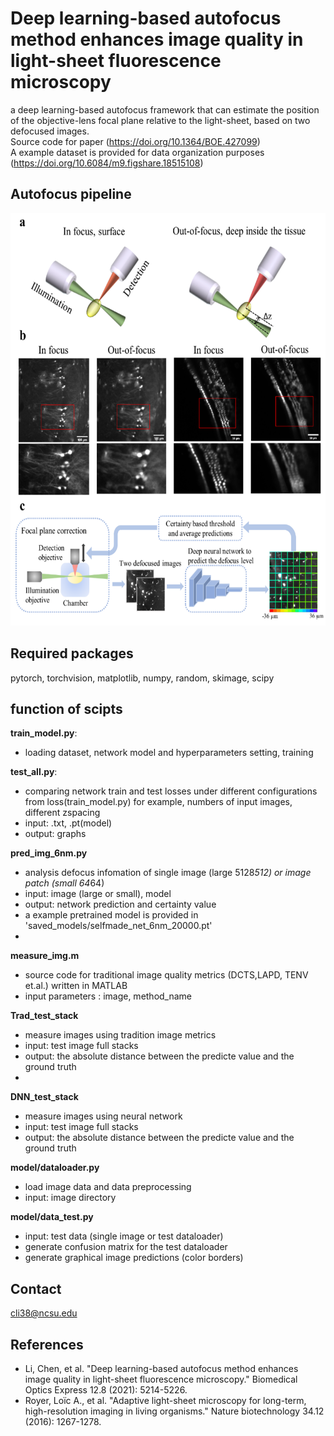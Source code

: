 # Deep learning-based autofocus method enhances image quality in light-sheet fluorescence microscopy
a deep learning-based autofocus framework that can estimate the position of the objective-lens focal plane relative to the light-sheet, based on two defocused images.  
Source code for paper (https://doi.org/10.1364/BOE.427099)  
A example dataset is provided for data organization purposes (https://doi.org/10.6084/m9.figshare.18515108)  
## Autofocus pipeline
<!--![image](/images/Picture1.png "Running Autofocus")   -->
<img src="images/Picture1.png" width="600" height="660">  

## Required packages
pytorch, torchvision, matplotlib, numpy, random, skimage, scipy  



## function of scipts
**train_model.py**: 
 - loading dataset, network model and hyperparameters setting, training

**test_all.py**:
 - comparing network train and test losses under different configurations from loss(train_model.py) for example, numbers of input images, different zspacing
 - input: .txt, .pt(model)
 - output: graphs

**pred_img_6nm.py**
 - analysis defocus infomation of single image (large 5128*512) or image patch (small 64*64)
 - input: image (large or small), model
 - output: network prediction and certainty value
 - a example pretrained model is provided in 'saved_models/selfmade_net_6nm_20000.pt'
 - 
**measure_img.m**
 - source code for traditional image quality metrics (DCTS,LAPD, TENV et.al.) written in MATLAB
 - input parameters : image, method_name

**Trad_test_stack**
 - measure images using tradition image metrics
 - input: test image full stacks
 - output: the absolute distance between the predicte value and the ground truth
 - 
**DNN_test_stack**
 - measure images using neural network 
 - input: test image full stacks
 - output: the absolute distance between the predicte value and the ground truth

**model/dataloader.py**
 - load image data and data preprocessing
 - input: image directory

**model/data_test.py**
 - input: test data (single image or test dataloader)
 - generate confusion matrix for the test dataloader
 - generate graphical image predictions (color borders)

## Contact
cli38@ncsu.edu

## References
- Li, Chen, et al. "Deep learning-based autofocus method enhances image quality in light-sheet fluorescence microscopy." Biomedical Optics Express 12.8 (2021): 5214-5226.
- Royer, Loïc A., et al. "Adaptive light-sheet microscopy for long-term, high-resolution imaging in living organisms." Nature biotechnology 34.12 (2016): 1267-1278.



